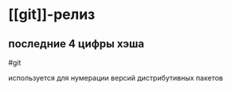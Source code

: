 # [[git]]-релиз
## последние 4 цифры хэша
#git

используется для нумерации версий дистрибутивных пакетов
